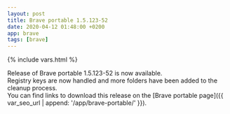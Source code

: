 ```yaml
---
layout: post
title: Brave portable 1.5.123-52
date: 2020-04-12 01:48:00 +0200
app: brave
tags: [brave]
---
```

{% include vars.html %}

Release of Brave portable 1.5.123-52 is now available.<br />
Registry keys are now handled and more folders have been added to the cleanup process.<br />
You can find links to download this release on the [Brave portable page]({{ var_seo_url | append: '/app/brave-portable/' }}).